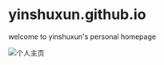 # yinshuxun.github.io
welcome to yinshuxun's personal homepage

![个人主页](https://yinshuxun.github.io)
